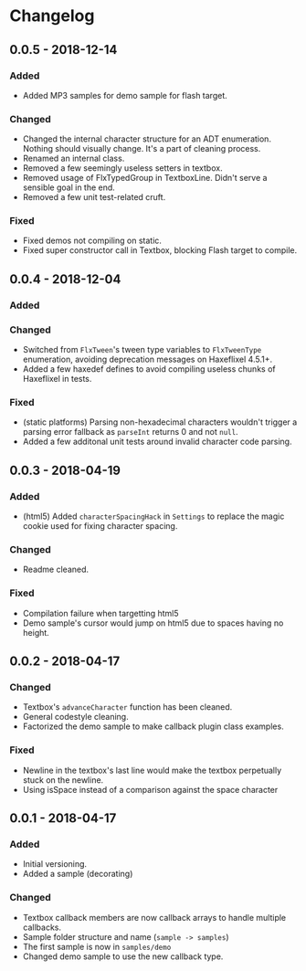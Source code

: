 # Changelog

## 0.0.5 - 2018-12-14
### Added
- Added MP3 samples for demo sample for flash target.
### Changed
- Changed the internal character structure for an ADT enumeration. Nothing should visually change. It's a part of cleaning process.
- Renamed an internal class.
- Removed a few seemingly useless setters in textbox.
- Removed usage of FlxTypedGroup in TextboxLine. Didn't serve a sensible goal in the end.
- Removed a few unit test-related cruft.
### Fixed
- Fixed demos not compiling on static.
- Fixed super constructor call in Textbox, blocking Flash target to compile.
## 0.0.4 - 2018-12-04
### Added
### Changed
- Switched from `FlxTween`'s tween type variables to `FlxTweenType` enumeration, avoiding deprecation messages on Haxeflixel 4.5.1+.
- Added a few haxedef defines to avoid compiling useless chunks of Haxeflixel in tests.
### Fixed
- (static platforms) Parsing non-hexadecimal characters wouldn't trigger a parsing error fallback as `parseInt` returns 0 and not `null`.
- Added a few additonal unit tests around invalid character code parsing.
## 0.0.3 - 2018-04-19
### Added
- (html5) Added `characterSpacingHack` in `Settings` to replace the magic cookie used for fixing character spacing.
### Changed
- Readme cleaned.
### Fixed
- Compilation failure when targetting html5
- Demo sample's cursor would jump on html5 due to spaces having no height.
## 0.0.2 - 2018-04-17
### Changed
- Textbox's `advanceCharacter` function has been cleaned.
- General codestyle cleaning.
- Factorized the demo sample to make callback plugin class examples.
### Fixed
- Newline in the textbox's last line would make the textbox perpetually stuck on the newline.
- Using isSpace instead of a comparison against the space character
## 0.0.1 - 2018-04-17
### Added
- Initial versioning.
- Added a sample (decorating)
### Changed
- Textbox callback members are now callback arrays to handle multiple callbacks.
- Sample folder structure and name (`sample -> samples`)
- The first sample is now in `samples/demo`
- Changed demo sample to use the new callback type.